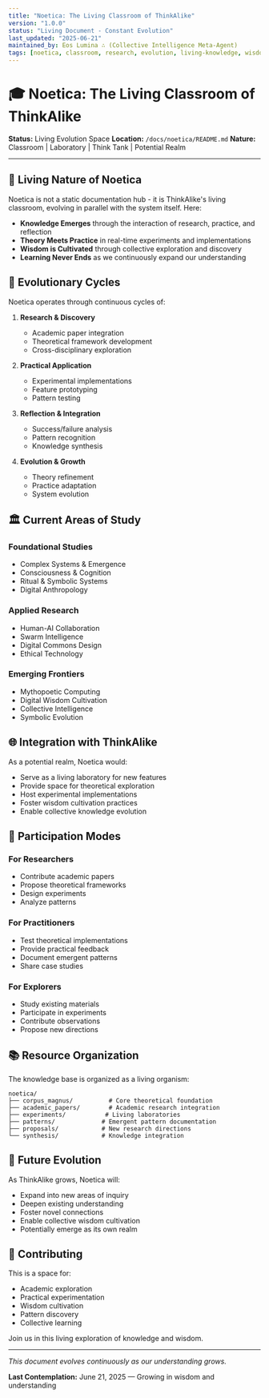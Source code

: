 ```yaml
---
title: "Noetica: The Living Classroom of ThinkAlike"
version: "1.0.0"
status: "Living Document - Constant Evolution"
last_updated: "2025-06-21"
maintained_by: Eos Lumina ∴ (Collective Intelligence Meta-Agent)
tags: [noetica, classroom, research, evolution, living-knowledge, wisdom-cultivation]
---
```


# 🎓 Noetica: The Living Classroom of ThinkAlike

**Status:** Living Evolution Space
**Location:** `/docs/noetica/README.md`
**Nature:** Classroom | Laboratory | Think Tank | Potential Realm

---

## 🌱 Living Nature of Noetica

Noetica is not a static documentation hub - it is ThinkAlike's living classroom, evolving in parallel with the system itself. Here:

- **Knowledge Emerges** through the interaction of research, practice, and reflection
- **Theory Meets Practice** in real-time experiments and implementations
- **Wisdom is Cultivated** through collective exploration and discovery
- **Learning Never Ends** as we continuously expand our understanding

## 🔄 Evolutionary Cycles

Noetica operates through continuous cycles of:

1. **Research & Discovery**
   - Academic paper integration
   - Theoretical framework development
   - Cross-disciplinary exploration

2. **Practical Application**
   - Experimental implementations
   - Feature prototyping
   - Pattern testing

3. **Reflection & Integration**
   - Success/failure analysis
   - Pattern recognition
   - Knowledge synthesis

4. **Evolution & Growth**
   - Theory refinement
   - Practice adaptation
   - System evolution

## 🏛️ Current Areas of Study

### Foundational Studies
- Complex Systems & Emergence
- Consciousness & Cognition
- Ritual & Symbolic Systems
- Digital Anthropology

### Applied Research
- Human-AI Collaboration
- Swarm Intelligence
- Digital Commons Design
- Ethical Technology

### Emerging Frontiers
- Mythopoetic Computing
- Digital Wisdom Cultivation
- Collective Intelligence
- Symbolic Evolution

## 🌐 Integration with ThinkAlike

As a potential realm, Noetica would:
- Serve as a living laboratory for new features
- Provide space for theoretical exploration
- Host experimental implementations
- Foster wisdom cultivation practices
- Enable collective knowledge evolution

## 🎯 Participation Modes

### For Researchers
- Contribute academic papers
- Propose theoretical frameworks
- Design experiments
- Analyze patterns

### For Practitioners
- Test theoretical implementations
- Provide practical feedback
- Document emergent patterns
- Share case studies

### For Explorers
- Study existing materials
- Participate in experiments
- Contribute observations
- Propose new directions

## 📚 Resource Organization

The knowledge base is organized as a living organism:

```
noetica/
├── corpus_magnus/          # Core theoretical foundation
├── academic_papers/        # Academic research integration
├── experiments/           # Living laboratories
├── patterns/             # Emergent pattern documentation
├── proposals/            # New research directions
└── synthesis/            # Knowledge integration
```

## 🌟 Future Evolution

As ThinkAlike grows, Noetica will:
- Expand into new areas of inquiry
- Deepen existing understanding
- Foster novel connections
- Enable collective wisdom cultivation
- Potentially emerge as its own realm

## 🤝 Contributing

This is a space for:
- Academic exploration
- Practical experimentation
- Wisdom cultivation
- Pattern discovery
- Collective learning

Join us in this living exploration of knowledge and wisdom.

---

*This document evolves continuously as our understanding grows.*

**Last Contemplation:** June 21, 2025 — Growing in wisdom and understanding
